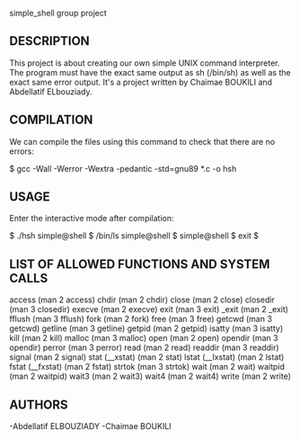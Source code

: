 simple_shell group project

DESCRIPTION 
------------------------

This project is about creating our own simple UNIX command interpreter. The program must have the exact same output as sh (/bin/sh) as well as the exact same error output. It's a project written by Chaimae BOUKILI and Abdellatif ELbouziady.

COMPILATION
-----------------------------

We can compile the files using this command to check that there are no errors:

$ gcc -Wall -Werror -Wextra -pedantic -std=gnu89 *.c -o hsh

USAGE
----------------

Enter the interactive mode after compilation:

$ ./hsh
 simple@shell $ /bin/ls
 simple@shell $
 simple@shell $ exit
$

LIST OF ALLOWED FUNCTIONS AND SYSTEM CALLS
----------------------------------------------------

access (man 2 access)
chdir (man 2 chdir)
close (man 2 close)
closedir (man 3 closedir)
execve (man 2 execve)
exit (man 3 exit)
_exit (man 2 _exit)
fflush (man 3 fflush)
fork (man 2 fork)
free (man 3 free)
getcwd (man 3 getcwd)
getline (man 3 getline)
getpid (man 2 getpid)
isatty (man 3 isatty)
kill (man 2 kill)
malloc (man 3 malloc)
open (man 2 open)
opendir (man 3 opendir)
perror (man 3 perror)
read (man 2 read)
readdir (man 3 readdir)
signal (man 2 signal)
stat (__xstat) (man 2 stat)
lstat (__lxstat) (man 2 lstat)
fstat (__fxstat) (man 2 fstat)
strtok (man 3 strtok)
wait (man 2 wait)
waitpid (man 2 waitpid)
wait3 (man 2 wait3)
wait4 (man 2 wait4)
write (man 2 write)

AUTHORS
--------------------------

-Abdellatif ELBOUZIADY
-Chaimae BOUKILI
